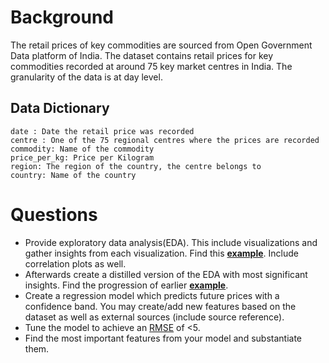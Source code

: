 # Background
The retail prices of key commodities are sourced from Open Government Data platform of India. The dataset contains retail prices for key commodities recorded at around 75 key market centres in India. The granularity of the data is at day level.

## Data Dictionary
```
date : Date the retail price was recorded
centre : One of the 75 regional centres where the prices are recorded
commodity: Name of the commodity
price_per_kg: Price per Kilogram
region: The region of the country, the centre belongs to
country: Name of the country
```

# Questions
 - Provide exploratory data analysis(EDA). This include visualizations and gather insights from each visualization. Find this **[example](https://bibinmjose.github.io/dsgramner/ipython_md/analysis.html)**. Include correlation plots as well.
 - Afterwards create a distilled version of the EDA with most significant insights. Find the progression of earlier **[example](https://bibinmjose.github.io/dsgramner/)**.
 - Create a regression model which predicts future prices with a confidence band. You may create/add new features based on the dataset as well as external sources (include source reference).
 - Tune the model to achieve an [RMSE](https://en.wikipedia.org/wiki/Mean_absolute_percentage_error) of <5.
 - Find the most important features from your model and substantiate them.
